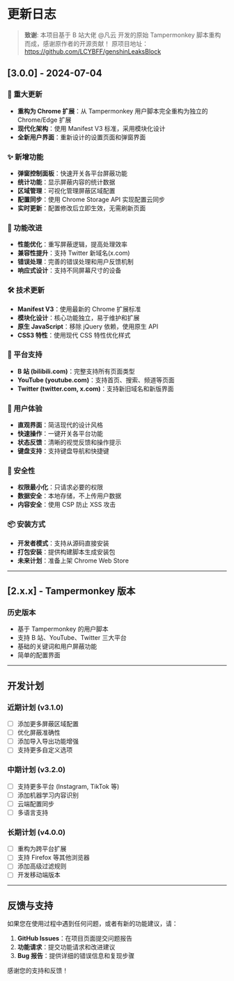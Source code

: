 # 更新日志

> **致谢**: 本项目基于 B 站大佬 @凡云 开发的原始 Tampermonkey 脚本重构而成，感谢原作者的开源贡献！
> 原项目地址：https://github.com/LCYBFF/genshinLeaksBlock

## [3.0.0] - 2024-07-04

### 🎉 重大更新

- **重构为 Chrome 扩展**：从 Tampermonkey 用户脚本完全重构为独立的 Chrome/Edge 扩展
- **现代化架构**：使用 Manifest V3 标准，采用模块化设计
- **全新用户界面**：重新设计的设置页面和弹窗界面

### ✨ 新增功能

- **弹窗控制面板**：快速开关各平台屏蔽功能
- **统计功能**：显示屏蔽内容的统计数据
- **区域管理**：可视化管理屏蔽区域配置
- **配置同步**：使用 Chrome Storage API 实现配置云同步
- **实时更新**：配置修改后立即生效，无需刷新页面

### 🔧 功能改进

- **性能优化**：重写屏蔽逻辑，提高处理效率
- **兼容性提升**：支持 Twitter 新域名(x.com)
- **错误处理**：完善的错误处理和用户反馈机制
- **响应式设计**：支持不同屏幕尺寸的设备

### 🛠️ 技术更新

- **Manifest V3**：使用最新的 Chrome 扩展标准
- **模块化设计**：核心功能独立，易于维护和扩展
- **原生 JavaScript**：移除 jQuery 依赖，使用原生 API
- **CSS3 特性**：使用现代 CSS 特性优化样式

### 🎯 平台支持

- **B 站 (bilibili.com)**：完整支持所有页面类型
- **YouTube (youtube.com)**：支持首页、搜索、频道等页面
- **Twitter (twitter.com, x.com)**：支持新旧域名和新版界面

### 📱 用户体验

- **直观界面**：简洁现代的设计风格
- **快速操作**：一键开关各平台功能
- **状态反馈**：清晰的视觉反馈和操作提示
- **键盘支持**：支持键盘导航和快捷键

### 🔐 安全性

- **权限最小化**：只请求必要的权限
- **数据安全**：本地存储，不上传用户数据
- **内容安全**：使用 CSP 防止 XSS 攻击

### 📦 安装方式

- **开发者模式**：支持从源码直接安装
- **打包安装**：提供构建脚本生成安装包
- **未来计划**：准备上架 Chrome Web Store

---

## [2.x.x] - Tampermonkey 版本

### 历史版本

- 基于 Tampermonkey 的用户脚本
- 支持 B 站、YouTube、Twitter 三大平台
- 基础的关键词和用户屏蔽功能
- 简单的配置界面

---

## 开发计划

### 近期计划 (v3.1.0)

- [ ] 添加更多屏蔽区域配置
- [ ] 优化屏蔽准确性
- [ ] 添加导入导出功能增强
- [ ] 支持更多自定义选项

### 中期计划 (v3.2.0)

- [ ] 支持更多平台 (Instagram, TikTok 等)
- [ ] 添加机器学习内容识别
- [ ] 云端配置同步
- [ ] 多语言支持

### 长期计划 (v4.0.0)

- [ ] 重构为跨平台扩展
- [ ] 支持 Firefox 等其他浏览器
- [ ] 添加高级过滤规则
- [ ] 开发移动端版本

---

## 反馈与支持

如果您在使用过程中遇到任何问题，或者有新的功能建议，请：

1. **GitHub Issues**：在项目页面提交问题报告
2. **功能请求**：提交功能请求和改进建议
3. **Bug 报告**：提供详细的错误信息和复现步骤

感谢您的支持和反馈！

